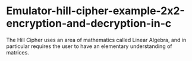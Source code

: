 # Emulator-hill-cipher-example-2x2-encryption-and-decryption-in-c
 The Hill Cipher uses an area of mathematics called Linear Algebra, and in particular requires the user to have an elementary understanding of matrices.



